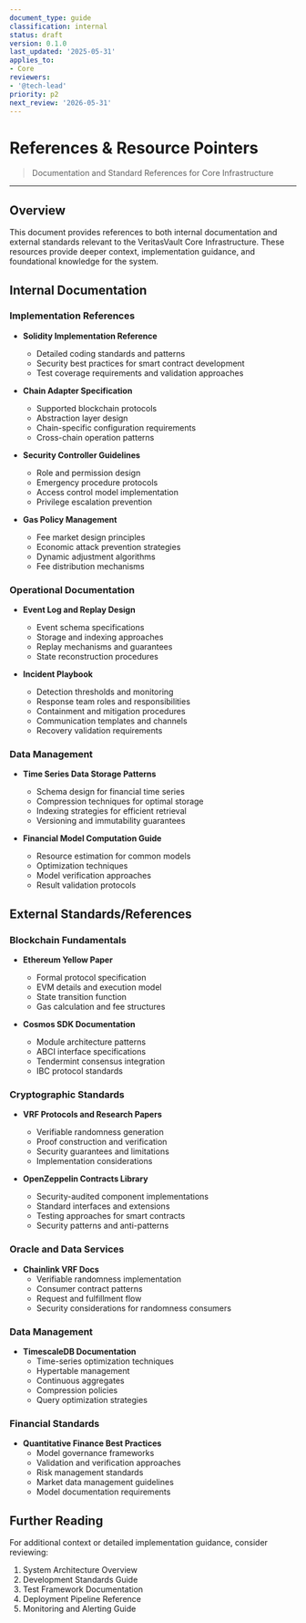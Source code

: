 ```yaml
---
document_type: guide
classification: internal
status: draft
version: 0.1.0
last_updated: '2025-05-31'
applies_to:
- Core
reviewers:
- '@tech-lead'
priority: p2
next_review: '2026-05-31'
---
```


# References & Resource Pointers

> Documentation and Standard References for Core Infrastructure

---

## Overview

This document provides references to both internal documentation and external standards relevant to the VeritasVault Core Infrastructure. These resources provide deeper context, implementation guidance, and foundational knowledge for the system.

## Internal Documentation

### Implementation References

* **Solidity Implementation Reference**
  * Detailed coding standards and patterns
  * Security best practices for smart contract development
  * Test coverage requirements and validation approaches

* **Chain Adapter Specification**
  * Supported blockchain protocols
  * Abstraction layer design
  * Chain-specific configuration requirements
  * Cross-chain operation patterns

* **Security Controller Guidelines**
  * Role and permission design
  * Emergency procedure protocols
  * Access control model implementation
  * Privilege escalation prevention

* **Gas Policy Management**
  * Fee market design principles
  * Economic attack prevention strategies
  * Dynamic adjustment algorithms
  * Fee distribution mechanisms

### Operational Documentation

* **Event Log and Replay Design**
  * Event schema specifications
  * Storage and indexing approaches
  * Replay mechanisms and guarantees
  * State reconstruction procedures

* **Incident Playbook**
  * Detection thresholds and monitoring
  * Response team roles and responsibilities
  * Containment and mitigation procedures
  * Communication templates and channels
  * Recovery validation requirements

### Data Management

* **Time Series Data Storage Patterns**
  * Schema design for financial time series
  * Compression techniques for optimal storage
  * Indexing strategies for efficient retrieval
  * Versioning and immutability guarantees

* **Financial Model Computation Guide**
  * Resource estimation for common models
  * Optimization techniques
  * Model verification approaches
  * Result validation protocols

## External Standards/References

### Blockchain Fundamentals

* **Ethereum Yellow Paper**
  * Formal protocol specification
  * EVM details and execution model
  * State transition function
  * Gas calculation and fee structures

* **Cosmos SDK Documentation**
  * Module architecture patterns
  * ABCI interface specifications
  * Tendermint consensus integration
  * IBC protocol standards

### Cryptographic Standards

* **VRF Protocols and Research Papers**
  * Verifiable randomness generation
  * Proof construction and verification
  * Security guarantees and limitations
  * Implementation considerations

* **OpenZeppelin Contracts Library**
  * Security-audited component implementations
  * Standard interfaces and extensions
  * Testing approaches for smart contracts
  * Security patterns and anti-patterns

### Oracle and Data Services

* **Chainlink VRF Docs**
  * Verifiable randomness implementation
  * Consumer contract patterns
  * Request and fulfillment flow
  * Security considerations for randomness consumers

### Data Management

* **TimescaleDB Documentation**
  * Time-series optimization techniques
  * Hypertable management
  * Continuous aggregates
  * Compression policies
  * Query optimization strategies

### Financial Standards

* **Quantitative Finance Best Practices**
  * Model governance frameworks
  * Validation and verification approaches
  * Risk management standards
  * Market data management guidelines
  * Model documentation requirements

## Further Reading

For additional context or detailed implementation guidance, consider reviewing:

1. System Architecture Overview
2. Development Standards Guide
3. Test Framework Documentation
4. Deployment Pipeline Reference
5. Monitoring and Alerting Guide